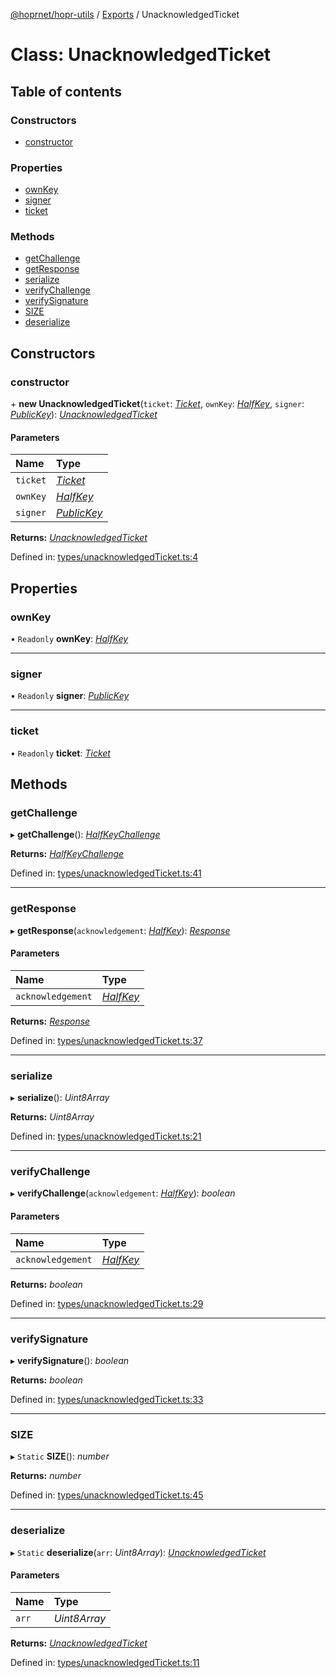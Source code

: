 [@hoprnet/hopr-utils](../README.md) / [Exports](../modules.md) / UnacknowledgedTicket

# Class: UnacknowledgedTicket

## Table of contents

### Constructors

- [constructor](unacknowledgedticket.md#constructor)

### Properties

- [ownKey](unacknowledgedticket.md#ownkey)
- [signer](unacknowledgedticket.md#signer)
- [ticket](unacknowledgedticket.md#ticket)

### Methods

- [getChallenge](unacknowledgedticket.md#getchallenge)
- [getResponse](unacknowledgedticket.md#getresponse)
- [serialize](unacknowledgedticket.md#serialize)
- [verifyChallenge](unacknowledgedticket.md#verifychallenge)
- [verifySignature](unacknowledgedticket.md#verifysignature)
- [SIZE](unacknowledgedticket.md#size)
- [deserialize](unacknowledgedticket.md#deserialize)

## Constructors

### constructor

\+ **new UnacknowledgedTicket**(`ticket`: [*Ticket*](ticket.md), `ownKey`: [*HalfKey*](halfkey.md), `signer`: [*PublicKey*](publickey.md)): [*UnacknowledgedTicket*](unacknowledgedticket.md)

#### Parameters

| Name | Type |
| :------ | :------ |
| `ticket` | [*Ticket*](ticket.md) |
| `ownKey` | [*HalfKey*](halfkey.md) |
| `signer` | [*PublicKey*](publickey.md) |

**Returns:** [*UnacknowledgedTicket*](unacknowledgedticket.md)

Defined in: [types/unacknowledgedTicket.ts:4](https://github.com/hoprnet/hoprnet/blob/master/packages/utils/src/types/unacknowledgedTicket.ts#L4)

## Properties

### ownKey

• `Readonly` **ownKey**: [*HalfKey*](halfkey.md)

___

### signer

• `Readonly` **signer**: [*PublicKey*](publickey.md)

___

### ticket

• `Readonly` **ticket**: [*Ticket*](ticket.md)

## Methods

### getChallenge

▸ **getChallenge**(): [*HalfKeyChallenge*](halfkeychallenge.md)

**Returns:** [*HalfKeyChallenge*](halfkeychallenge.md)

Defined in: [types/unacknowledgedTicket.ts:41](https://github.com/hoprnet/hoprnet/blob/master/packages/utils/src/types/unacknowledgedTicket.ts#L41)

___

### getResponse

▸ **getResponse**(`acknowledgement`: [*HalfKey*](halfkey.md)): [*Response*](response.md)

#### Parameters

| Name | Type |
| :------ | :------ |
| `acknowledgement` | [*HalfKey*](halfkey.md) |

**Returns:** [*Response*](response.md)

Defined in: [types/unacknowledgedTicket.ts:37](https://github.com/hoprnet/hoprnet/blob/master/packages/utils/src/types/unacknowledgedTicket.ts#L37)

___

### serialize

▸ **serialize**(): *Uint8Array*

**Returns:** *Uint8Array*

Defined in: [types/unacknowledgedTicket.ts:21](https://github.com/hoprnet/hoprnet/blob/master/packages/utils/src/types/unacknowledgedTicket.ts#L21)

___

### verifyChallenge

▸ **verifyChallenge**(`acknowledgement`: [*HalfKey*](halfkey.md)): *boolean*

#### Parameters

| Name | Type |
| :------ | :------ |
| `acknowledgement` | [*HalfKey*](halfkey.md) |

**Returns:** *boolean*

Defined in: [types/unacknowledgedTicket.ts:29](https://github.com/hoprnet/hoprnet/blob/master/packages/utils/src/types/unacknowledgedTicket.ts#L29)

___

### verifySignature

▸ **verifySignature**(): *boolean*

**Returns:** *boolean*

Defined in: [types/unacknowledgedTicket.ts:33](https://github.com/hoprnet/hoprnet/blob/master/packages/utils/src/types/unacknowledgedTicket.ts#L33)

___

### SIZE

▸ `Static` **SIZE**(): *number*

**Returns:** *number*

Defined in: [types/unacknowledgedTicket.ts:45](https://github.com/hoprnet/hoprnet/blob/master/packages/utils/src/types/unacknowledgedTicket.ts#L45)

___

### deserialize

▸ `Static` **deserialize**(`arr`: *Uint8Array*): [*UnacknowledgedTicket*](unacknowledgedticket.md)

#### Parameters

| Name | Type |
| :------ | :------ |
| `arr` | *Uint8Array* |

**Returns:** [*UnacknowledgedTicket*](unacknowledgedticket.md)

Defined in: [types/unacknowledgedTicket.ts:11](https://github.com/hoprnet/hoprnet/blob/master/packages/utils/src/types/unacknowledgedTicket.ts#L11)
